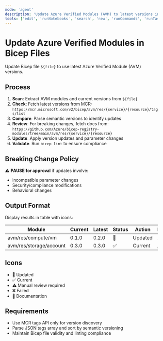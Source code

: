 ```yaml
---
mode: 'agent'
description: 'Update Azure Verified Modules (AVM) to latest versions in Bicep files.'
tools: ['edit', 'runNotebooks', 'search', 'new', 'runCommands', 'runTasks', 'Microsoft Docs/*', 'context7/*', 'Node.js Docs/*', 'FluentUI Docs/*', 'React Docs/*', 'Agent Framework Docs/*', 'TypeScript Docs/*', 'usages', 'vscodeAPI', 'think', 'problems', 'changes', 'testFailure', 'openSimpleBrowser', 'fetch', 'githubRepo', 'extensions', 'todos']
---
```

# Update Azure Verified Modules in Bicep Files

Update Bicep file `${file}` to use latest Azure Verified Module (AVM) versions.

## Process

1. **Scan**: Extract AVM modules and current versions from `${file}`
2. **Check**: Fetch latest versions from MCR: `https://mcr.microsoft.com/v2/bicep/avm/res/{service}/{resource}/tags/list`
3. **Compare**: Parse semantic versions to identify updates
4. **Review**: For breaking changes, fetch docs from: `https://github.com/Azure/bicep-registry-modules/tree/main/avm/res/{service}/{resource}`
5. **Update**: Apply version updates and parameter changes
6. **Validate**: Run `bicep lint` to ensure compliance

## Breaking Change Policy

⚠️ **PAUSE for approval** if updates involve:

- Incompatible parameter changes
- Security/compliance modifications
- Behavioral changes

## Output Format

Display results in table with icons:

| Module | Current | Latest | Status | Action | Docs |
|--------|---------|--------|--------|--------|------|
| avm/res/compute/vm | 0.1.0 | 0.2.0 | 🔄 | Updated | [📖](link) |
| avm/res/storage/account | 0.3.0 | 0.3.0 | ✅ | Current | [📖](link) |

## Icons

- 🔄 Updated
- ✅ Current
- ⚠️ Manual review required
- ❌ Failed
- 📖 Documentation

## Requirements

- Use MCR tags API only for version discovery
- Parse JSON tags array and sort by semantic versioning
- Maintain Bicep file validity and linting compliance
